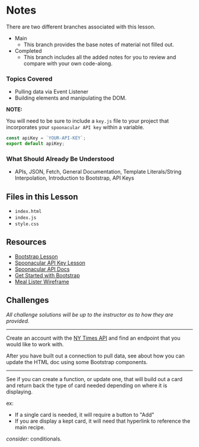 # Notes
There are two different branches associated with this lesson.
- Main
  - This branch provides the base notes of material not filled out.
- Completed
  - This branch includes all the added notes for you to review and compare with your own code-along.

### Topics Covered
- Pulling data via Event Listener
- Building elements and manipulating the DOM.

**NOTE:**

You will need to be sure to include a `key.js` file to your project that incorporates your `spoonacular API key` within a variable.

```js
const apiKey = `YOUR-API-KEY`;
export default apiKey;
```

### What Should Already Be Understood
- APIs, JSON, Fetch, General Documentation, Template Literals/String Interpolation, Introduction to Bootstrap, API Keys

## Files in this Lesson
- `index.html`
- `index.js`
- `style.css`

## Resources
- [Bootstrap Lesson](https://github.com/burlingtoncodeacademy-students/SD-U4-IntroToBootstrap_Lecture_Notes)
- [Spoonacular API Key Lesson](#)
- [Spoonacular API Docs](https://spoonacular.com/food-api)
- [Get Started with Bootstrap](https://getbootstrap.com/docs/5.3/getting-started/introduction/)
- [Meal Lister Wireframe](https://www.figma.com/file/FFAS40xzD7mOgOEVJM2Jmc?type=design%27&node-id=0:1)

## Challenges
*All challenge solutions will be up to the instructor as to how they are provided.*

---
Create an account with the [NY Times API](https://developer.nytimes.com/) and find an endpoint that you would like to work with.

After you have built out a connection to pull data, see about how you can update the HTML doc using some Bootstrap components.

---
See if you can create a function, or update one, that will build out a card and return back the type of card needed depending on where it is displaying.

ex: 
- If a single card is needed, it will require a button to "Add"
- If you are display a kept card, it will need that hyperlink to reference the main recipe.

*consider:* conditionals.